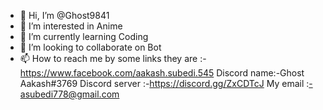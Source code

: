 - 👋 Hi, I’m @Ghost9841
- 👀 I’m interested in Anime
- 🌱 I’m currently learning Coding
- 💞️ I’m looking to collaborate on Bot
- 📫 How to reach me by some links they are :-
https://www.facebook.com/aakash.subedi.545 
Discord name:-Ghost Aakash#3769
Discord server :-https://discord.gg/ZxCDTcJ
My email :-asubedi778@gmail.com

<!---
Ghost9841/Ghost9841 is a ✨ special ✨ repository because its `README.md` (this file) appears on your GitHub profile.
You can click the Preview link to take a look at your changes.
--->
